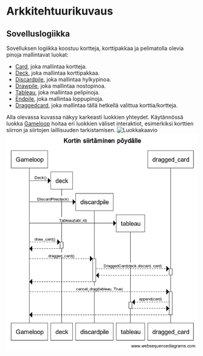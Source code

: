 # Arkkitehtuurikuvaus

## Sovelluslogiikka

Sovelluksen logiikka koostuu kortteja, korttipakkaa ja pelimatolla olevia pinoja mallintavat luokat:
- [Card](../src/deck/card.py), joka mallintaa kortteja.
- [Deck](../src/deck/deck.py), joka mallintaa korttipakkaa.
- [Discardpile](../src/deck/discardpile.py), joka mallintaa hylkypinoa.
- [Drawpile](../src/deck/drawpile.py), joka mallintaa nostopinoa.
- [Tableau](../src/deck/tableau.py), joka mallintaa pelipinoja.
- [Endpile](../src/deck/endpile.py), joka mallintaa loppupinoja.
- [Draggedcard](../src/deck/draggedcard.py), joka mallintaa tällä hetkellä valittua korttia/kortteja.

Alla olevassa kuvassa näkyy karkeasti luokkien yhteydet. Käytännössä luokka [Gameloop](../src/deck/gameloop.py) hoitaa eri luokkien väliset interaktiot, esimerkiksi korttien siirron ja siirtojen laillisuuden tarkistamisen.
![Luokkakaavio](./kuvat/luokkakaavio.png)
![Sekvenssikaavio](./kuvat/sekvenssikaavio.png)
